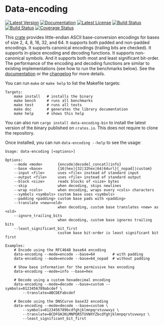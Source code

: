 # Data-encoding

[![Latest Version][version_badge]][crate]
[![Documentation][documentation_badge]][documentation]
[![Latest License][license_badge]][license]
[![Build Status][travis_badge]][travis]
[![Build Status][appveyor_badge]][appveyor]
[![Coverage Status][coveralls_badge]][coveralls]

This [crate] provides little-endian ASCII base-conversion encodings for bases of
size 2, 4, 8, 16, 32, and 64. It supports both padded and non-padded encodings.
It supports canonical encodings (trailing bits are checked). It supports
in-place encoding and decoding functions. It supports non-canonical symbols. And
it supports both most and least significant bit-order. The performance of the
encoding and decoding functions are similar to existing implementations (see how
to run the benchmarks below). See the [documentation] or the [changelog] for
more details.

You can run `make` or `make help` to list the Makefile targets:

```
Targets:
    make install   # installs the binary
    make bench     # runs all benchmarks
    make test      # runs all tests
    make doc       # generates the library documentation
    make help      # shows this help
```

You can also run `cargo install data-encoding-bin` to install the latest version
of the binary published on `crates.io`. This does not require to clone the
repository.

Once installed, you can run `data-encoding --help` to see the usage:

```
Usage: data-encoding [<options>]

Options:
    --mode <mode>       {encode|decode[_concat]|info}
    --base <base>       {16|hex|{32|32hex|64|64url}[_nopad]|custom}
    --input <file>      uses <file> instead of standard input
    --output <file>     uses <file> instead of standard output
    --block <size>      reads blocks of <size> bytes
    --skip              when decoding, skips newlines
    --wrap <cols>       when encoding, wraps every <cols> characters
    --symbols <symbols> custom base uses <symbols>
    --padding <padding> custom base pads with <padding>
    --translate <new><old>
                        when decoding, custom base translates <new> as <old>
    --ignore_trailing_bits
                        when decoding, custom base ignores trailing bits
    --least_significant_bit_first
                        custom base bit-order is least significant bit first

Examples:
    # Encode using the RFC4648 base64 encoding
    data-encoding --mode=encode --base=64        # with padding
    data-encoding --mode=encode --base=64_nopad  # without padding

    # Show base information for the permissive hex encoding
    data-encoding --mode=info --base=hex

    # Decode using a custom hexadecimal encoding
    data-encoding --mode=decode --base=custom --symbols=0123456789abcdef \
        --translate=ABCDEFabcdef

    # Decode using the DNSCurve base32 encoding
    data-encoding --mode=decode --base=custom \
        --symbols=0123456789bcdfghjklmnpqrstuvwxyz \
        --translate=BCDFGHJKLMNPQRSTUVWXYZbcdfghjklmnpqrstuvwxyz \
        --least_significant_bit_first
```

[appveyor]: https://ci.appveyor.com/project/ia0/data-encoding
[appveyor_badge]:https://ci.appveyor.com/api/projects/status/wm4ga69xnlriukhl/branch/master?svg=true
[changelog]: https://github.com/ia0/data-encoding/blob/master/lib/CHANGELOG.md
[coveralls]: https://coveralls.io/github/ia0/data-encoding
[coveralls_badge]: https://coveralls.io/repos/ia0/data-encoding/badge.svg?branch=master&service=github
[crate]: https://crates.io/crates/data-encoding
[documentation]: https://docs.rs/data-encoding
[documentation_badge]: https://docs.rs/data-encoding/badge.svg
[license]: https://github.com/ia0/data-encoding/blob/master/LICENSE
[license_badge]: https://img.shields.io/crates/l/data-encoding.svg
[travis]: https://travis-ci.org/ia0/data-encoding
[travis_badge]: https://travis-ci.org/ia0/data-encoding.svg?branch=master
[version_badge]: https://img.shields.io/crates/v/data-encoding.svg
